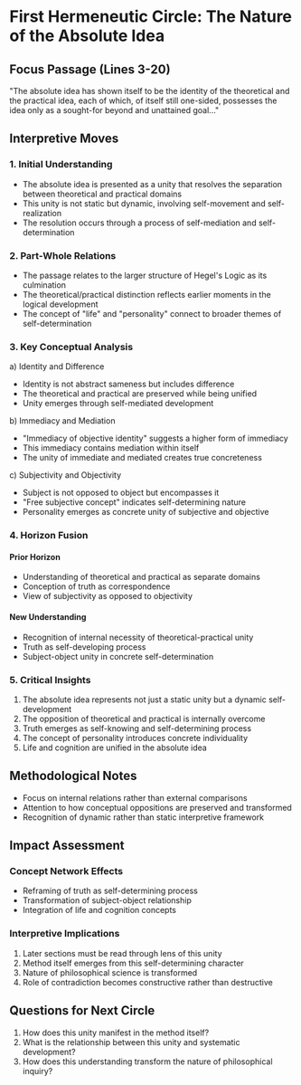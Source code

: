 # First Hermeneutic Circle: The Nature of the Absolute Idea

## Focus Passage (Lines 3-20)
"The absolute idea has shown itself to be the identity of the theoretical and the practical idea, each of which, of itself still one-sided, possesses the idea only as a sought-for beyond and unattained goal..."

## Interpretive Moves

### 1. Initial Understanding
- The absolute idea is presented as a unity that resolves the separation between theoretical and practical domains
- This unity is not static but dynamic, involving self-movement and self-realization
- The resolution occurs through a process of self-mediation and self-determination

### 2. Part-Whole Relations
- The passage relates to the larger structure of Hegel's Logic as its culmination
- The theoretical/practical distinction reflects earlier moments in the logical development
- The concept of "life" and "personality" connect to broader themes of self-determination

### 3. Key Conceptual Analysis
a) Identity and Difference
- Identity is not abstract sameness but includes difference
- The theoretical and practical are preserved while being unified
- Unity emerges through self-mediated development

b) Immediacy and Mediation
- "Immediacy of objective identity" suggests a higher form of immediacy
- This immediacy contains mediation within itself
- The unity of immediate and mediated creates true concreteness

c) Subjectivity and Objectivity
- Subject is not opposed to object but encompasses it
- "Free subjective concept" indicates self-determining nature
- Personality emerges as concrete unity of subjective and objective

### 4. Horizon Fusion
#### Prior Horizon
- Understanding of theoretical and practical as separate domains
- Conception of truth as correspondence
- View of subjectivity as opposed to objectivity

#### New Understanding
- Recognition of internal necessity of theoretical-practical unity
- Truth as self-developing process
- Subject-object unity in concrete self-determination

### 5. Critical Insights
1. The absolute idea represents not just a static unity but a dynamic self-development
2. The opposition of theoretical and practical is internally overcome
3. Truth emerges as self-knowing and self-determining process
4. The concept of personality introduces concrete individuality
5. Life and cognition are unified in the absolute idea

## Methodological Notes
- Focus on internal relations rather than external comparisons
- Attention to how conceptual oppositions are preserved and transformed
- Recognition of dynamic rather than static interpretive framework

## Impact Assessment
### Concept Network Effects
- Reframing of truth as self-determining process
- Transformation of subject-object relationship
- Integration of life and cognition concepts

### Interpretive Implications
1. Later sections must be read through lens of this unity
2. Method itself emerges from this self-determining character
3. Nature of philosophical science is transformed
4. Role of contradiction becomes constructive rather than destructive

## Questions for Next Circle
1. How does this unity manifest in the method itself?
2. What is the relationship between this unity and systematic development?
3. How does this understanding transform the nature of philosophical inquiry?